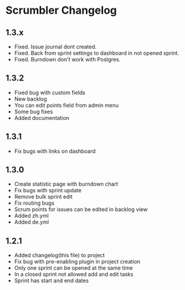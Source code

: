 Scrumbler Changelog
===================

1.3.x
-----

* Fixed. Issue journal dont created. 
* Fixed. Back from sprint settings to dashboard in not opened sprint.
* Fixed. Burndown don't work with Postgres.


1.3.2
-----

* Fixed bug with custom fields
* New backlog
* You can edit points field from admin menu
* Some bug fixes
* Added documentation

1.3.1
--------

* Fix bugs with links on dashboard 

1.3.0
--------

* Create statistic page with burndown chart
* Fix bugs with sprint update
* Remove bulk sprint edit
* Fix routing bugs
* Scrum points for issues can be edited in backlog view
* Added zh.yml
* Added de.yml

1.2.1
--------

* Added changelog(this file) to project
* Fix bug with pre-enabling plugin in project creation
* Only one sprint can be opened at the same time
* In a closed sprint not allowed add and edit tasks
* Sprint has start and end dates
